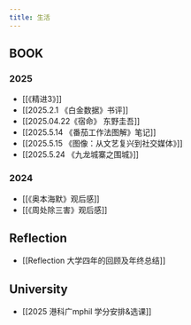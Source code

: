 ```yaml
---
title: 生活
---
```


## BOOK
### 2025
+ [[《精进3》]]
+ [[2025.2.1 《白金数据》书评]]
+ [[2025.04.22《宿命》 东野圭吾]]
+ [[2025.5.14 《番茄工作法图解》笔记]]
+ [[2025.5.15 《图像：从文艺复兴到社交媒体》]]
+ [[2025.5.24 《九龙城寨之围城》]]

### 2024
+ [[《奥本海默》观后感]]
+ [[《周处除三害》观后感]]
## Reflection 
+ [[Reflection 大学四年的回顾及年终总结]]

## University 
+ [[2025 港科广mphil 学分安排&选课]]